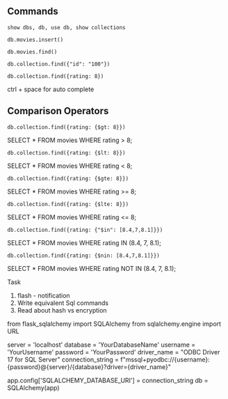 ## Commands

```show dbs, db, use db, show collections```

```db.movies.insert()```

```db.movies.find()```

```db.collection.find({"id": "100"})```

```db.collection.find({rating: 8})```

ctrl + space for auto complete

## Comparison Operators

```db.collection.find({rating: {$gt: 8}})```

SELECT * FROM movies
WHERE rating > 8;

```db.collection.find({rating: {$lt: 8}})```

SELECT * FROM movies
WHERE rating < 8;

```db.collection.find({rating: {$gte: 8}})```

SELECT * FROM movies
WHERE rating >= 8;

```db.collection.find({rating: {$lte: 8}})```

SELECT * FROM movies
WHERE rating <= 8;

```db.collection.find({rating: {"$in": [8.4,7,8.1]}})```

SELECT * FROM movies
WHERE rating IN (8.4, 7, 8.1);

```db.collection.find({rating: {$nin: [8.4,7,8.1]}})```

SELECT * FROM movies
WHERE rating NOT IN (8.4, 7, 8.1);

Task
1. flash - notification
2. Write equivalent Sql commands
3. Read about hash vs encryption

from flask_sqlalchemy import SQLAlchemy
from sqlalchemy.engine import URL
 
server = 'localhost'
database = 'YourDatabaseName'
username = 'YourUsername'
password = 'YourPassword'
driver_name = "ODBC Driver 17 for SQL Server"
connection_string = f"mssql+pyodbc://{username}:{password}@{server}/{database}?driver={driver_name}"
 
app.config['SQLALCHEMY_DATABASE_URI'] = connection_string
db = SQLAlchemy(app)
